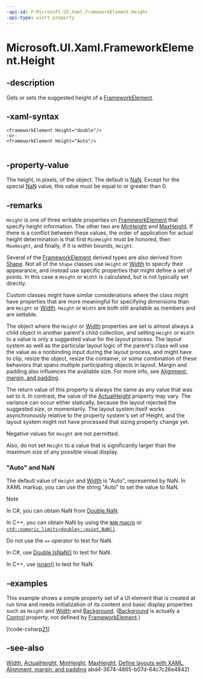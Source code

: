 ```yaml
---
-api-id: P:Microsoft.UI.Xaml.FrameworkElement.Height
-api-type: winrt property
---
```


<!-- Property syntax
public double Height { get;  set; }
-->

# Microsoft.UI.Xaml.FrameworkElement.Height

## -description

Gets or sets the suggested height of a [FrameworkElement](frameworkelement.md).

## -xaml-syntax

```xaml
<frameworkElement Height="double"/>
-or-
<frameworkElement Height="Auto"/>
 
```

## -property-value

The height, in pixels, of the object. The default is [NaN](/dotnet/api/system.double.nan). Except for the special [NaN](/dotnet/api/system.double.nan) value, this value must be equal to or greater than 0.

## -remarks

`Height` is one of three writable properties on [FrameworkElement](frameworkelement.md) that specify height information. The other two are [MinHeight](frameworkelement_minheight.md) and [MaxHeight](frameworkelement_maxheight.md). If there is a conflict between these values, the order of application for actual height determination is that first `MinHeight` must be honored, then `MaxHeight`, and finally, if it is within bounds, `Height`.

Several of the [FrameworkElement](frameworkelement.md) derived types are also derived from [Shape](../microsoft.ui.xaml.shapes/shape.md). Not all of the `Shape` classes use `Height` or [Width](frameworkelement_width.md) to specify their appearance, and instead use specific properties that might define a set of points. In this case a `Height` or `Width` is calculated, but is not typically set directly.

Custom classes might have similar considerations where the class might have properties that are more meaningful for specifying dimensions than are `Height` or [Width](frameworkelement_width.md). `Height` or `Width` are both still available as members and are settable.
<!--In critical cases, it might be useful to shadow the Height and Width properties to prevent them from being set directly by consumers of the class. TODO can you shadow in WinRT?-->

The object where the `Height` or [Width](frameworkelement_width.md) properties are set is almost always a child object in another parent's child collection, and setting `Height` or `Width` to a value is only a suggested value for the layout process. The layout system as well as the particular layout logic of the parent's class will use the value as a nonbinding input during the layout process, and might have to clip, resize the object, resize the container, or some combination of these behaviors that spans multiple participating objects in layout. Margin and padding also influences the available size. For more info, see [Alignment, margin, and padding](/windows/uwp/layout/alignment-margin-padding).

The return value of this property is always the same as any value that was set to it. In contrast, the value of the [ActualHeight](frameworkelement_actualheight.md) property may vary. The variance can occur either statically, because the layout rejected the suggested size, or momentarily. The layout system itself works asynchronously relative to the property system's set of Height, and the layout system might not have processed that sizing property change yet.

Negative values for `Height` are not permitted.
<!--Non-integral values for Height are technically permitted, but should generally be avoided and are normally rounded by the default layout rounding behavior. For more information, see Layout Rounding.
TODO investigate voldemort layout rounding-->
Also, do not set `Height` to a value that is significantly larger than the maximum size of any possible visual display.

### "Auto" and NaN

The default value of `Height` and [Width](frameworkelement_width.md) is "Auto", represented by NaN. In XAML markup, you can use the string "Auto" to set the value to NaN.
<!--Setting Auto in XAML is a special behavior of the XAML parser, not a TypeConverter behavior.-->

> [!NOTE]
> In C#, you can obtain NaN from [Double.NaN](/dotnet/api/system.double.nan).
>
> In C++, you can obtain NaN by using the [`NAN` macro](/cpp/standard-library/cmath) or [`std::numeric_limits<double>::quiet_NaN()`](/cpp/standard-library/numeric-limits-class#quiet_nan).
>
> Do not use the `==` operator to test for NaN.
>
> In C#, use [Double.IsNaN()](/dotnet/api/system.double.isnan) to test for NaN.
>
> In C++, use [isnan()](/cpp/c-runtime-library/reference/isnan-isnan-isnanf) to test for NaN.

## -examples

This example shows a simple property set of a UI element that is created at run time and needs initialization of its content and basic display properties such as `Height` and [Width](frameworkelement_width.md) and [Background](../microsoft.ui.xaml.controls/control_background.md). ([Background](../microsoft.ui.xaml.controls/control_background.md) is actually a [Control](../microsoft.ui.xaml.controls/control.md) property, not defined by [FrameworkElement](frameworkelement.md).)

[!code-csharp[21](../microsoft.ui.xaml.data/code/ControlTasks/csharp/Page.xaml.cs#Snippet21)]

## -see-also

[Width](frameworkelement_width.md), [ActualHeight](frameworkelement_actualheight.md), [MinHeight](frameworkelement_minheight.md), [MaxHeight](frameworkelement_maxheight.md), [Define layouts with XAML](/windows/uwp/layout/layouts-with-xaml), [Alignment, margin, and padding](/windows/uwp/layout/alignment-margin-padding)
abd4-3674-4865-b07d-64c7c26e4842)
